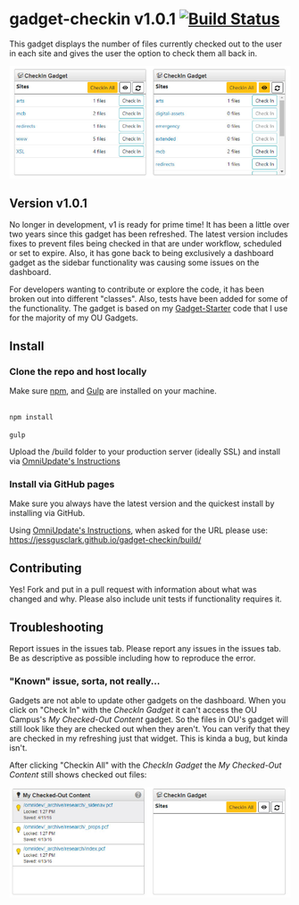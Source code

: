 # gadget-checkin v1.0.1 [![Build Status](https://travis-ci.org/jessgusclark/gadget-checkin.svg?branch=master)](https://travis-ci.org/jessgusclark/gadget-checkin)

This gadget displays the number of files currently checked out to the user in each site and gives the user the option to check them all back in.

![two demos of what the checkin gadget looks like](docs/checkin-demo.jpg)

## Version v1.0.1

No longer in development, v1 is ready for prime time! It has been a little over two years since this gadget has been refreshed. The latest version includes fixes to prevent files being checked in that are under workflow, scheduled or set to expire. Also, it has gone back to being exclusively a dashboard gadget as the sidebar functionality was causing some issues on the dashboard.

For developers wanting to contribute or explore the code, it has been broken out into different "classes". Also, tests have been added for some of the functionality. The gadget is based on my [Gadget-Starter](https://github.com/jessgusclark/gadget-starter) code that I use for the majority of my OU Gadgets.

## Install

### Clone the repo and host locally

Make sure [npm](https://www.npmjs.com/), and [Gulp](http://gulpjs.com/) are installed on your machine.

```

npm install

gulp

```

Upload the /build folder to your production server (ideally SSL) and install via [OmniUpdate's Instructions](http://support.omniupdate.com/oucampus10/setup/gadgets/new-gadget.html)


### Install via GitHub pages

Make sure you always have the latest version and the quickest install by installing via GitHub.

Using [OmniUpdate's Instructions](http://support.omniupdate.com/oucampus10/setup/gadgets/new-gadget.html), when asked for the URL please use: https://jessgusclark.github.io/gadget-checkin/build/

## Contributing

Yes! Fork and put in a pull request with information about what was changed and why.  Please also include unit tests if functionality requires it.

## Troubleshooting

Report issues in the issues tab. Please report any issues in the issues tab. Be as descriptive as possible including how to reproduce the error.

### "Known" issue, sorta, not really...

Gadgets are not able to update other gadgets on the dashboard. When you click on "Check In" with the _CheckIn Gadget_ it can't access the OU Campus's _My Checked-Out Content_ gadget. So the files in OU's gadget will still look like they are checked out when they aren't. You can verify that they are checked in my refreshing just that widget. This is kinda a bug, but kinda isn't. 

After clicking "Checkin All" with the _CheckIn Gadget_ the _My Checked-Out Content_ still shows checked out files:

![demo of the My Checked-Out Content gadget and the CheckIn Gadget](docs/checked-out-content-gadget-example.jpg)

